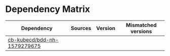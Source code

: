 # Dependency Matrix

Dependency | Sources | Version | Mismatched versions
---------- | ------- | ------- | -------------------
[cb-kubecd/bdd-nh-1579279675](https://github.com/cb-kubecd/bdd-nh-1579279675.git) |  | []() | 
